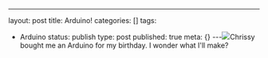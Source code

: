 ---
layout: post
title: Arduino!
categories: []
tags:
- Arduino
status: publish
type: post
published: true
meta: {}
---[![](/squarespace_images/production_1370812_16892027__KBlvp5i4Mkk_Sa52kcatbxI_AAAAAAAABO4_W4v_QNUIwQM_s320_IMG_2530.JPG_)](http://s3.media.squarespace.com/production/1370812/16892027/_KBlvp5i4Mkk/Sa52kcatbxI/AAAAAAAABO4/W4v_QNUIwQM/s1600-h/IMG_2530.JPG)Chrissy bought me an Arduino for my birthday. I wonder what I'll make?
